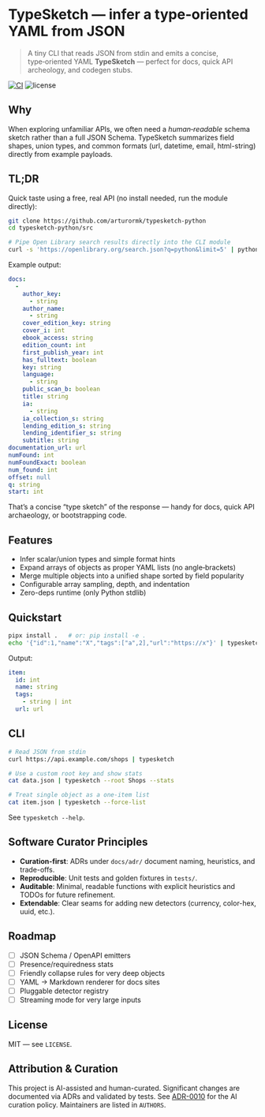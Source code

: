 # TypeSketch — infer a type‑oriented YAML from JSON
> A tiny CLI that reads JSON from stdin and emits a concise, type‑oriented YAML **TypeSketch** — perfect for docs, quick API archeology, and codegen stubs.

[![CI](https://github.com/arturormk/typesketch-python/actions/workflows/ci.yml/badge.svg?branch=main)](https://github.com/arturormk/typesketch-python/actions/workflows/ci.yml) ![license](https://img.shields.io/badge/license-MIT-green)

## Why
When exploring unfamiliar APIs, we often need a *human‑readable* schema sketch rather than a full JSON Schema. TypeSketch summarizes field shapes, union types, and common formats (url, datetime, email, html-string) directly from example payloads.

## TL;DR
Quick taste using a free, real API (no install needed, run the module directly):

```bash
git clone https://github.com/arturormk/typesketch-python
cd typesketch-python/src

# Pipe Open Library search results directly into the CLI module
curl -s 'https://openlibrary.org/search.json?q=python&limit=5' | python3 -m typesketch.cli
```

Example output:

```yaml
docs:
  -
    author_key:
      - string
    author_name:
      - string
    cover_edition_key: string
    cover_i: int
    ebook_access: string
    edition_count: int
    first_publish_year: int
    has_fulltext: boolean
    key: string
    language:
      - string
    public_scan_b: boolean
    title: string
    ia:
      - string
    ia_collection_s: string
    lending_edition_s: string
    lending_identifier_s: string
    subtitle: string
documentation_url: url
numFound: int
numFoundExact: boolean
num_found: int
offset: null
q: string
start: int
```

That’s a concise “type sketch” of the response — handy for docs, quick API archaeology, or bootstrapping code.

## Features
- Infer scalar/union types and simple format hints
- Expand arrays of objects as proper YAML lists (no angle‑brackets)
- Merge multiple objects into a unified shape sorted by field popularity
- Configurable array sampling, depth, and indentation
- Zero-deps runtime (only Python stdlib)

## Quickstart
```bash
pipx install .   # or: pip install -e .
echo '{"id":1,"name":"X","tags":["a",2],"url":"https://x"}' | typesketch --root item
```

Output:
```yaml
item:
  id: int
  name: string
  tags:
    - string | int
  url: url
```

## CLI
```bash
# Read JSON from stdin
curl https://api.example.com/shops | typesketch

# Use a custom root key and show stats
cat data.json | typesketch --root Shops --stats

# Treat single object as a one-item list
cat item.json | typesketch --force-list
```

See `typesketch --help`.

## Software Curator Principles
- **Curation-first**: ADRs under `docs/adr/` document naming, heuristics, and trade-offs.
- **Reproducible**: Unit tests and golden fixtures in `tests/`.
- **Auditable**: Minimal, readable functions with explicit heuristics and TODOs for future refinement.
- **Extendable**: Clear seams for adding new detectors (currency, color-hex, uuid, etc.).

## Roadmap
- [ ] JSON Schema / OpenAPI emitters
- [ ] Presence/requiredness stats
- [ ] Friendly collapse rules for very deep objects
- [ ] YAML → Markdown renderer for docs sites
- [ ] Pluggable detector registry
- [ ] Streaming mode for very large inputs

## License
MIT — see `LICENSE`.

## Attribution & Curation
This project is AI-assisted and human-curated. Significant changes are documented via ADRs and validated by tests. See [ADR-0010](docs/adr/ADR-0010-ai-curation-policy.md) for the AI curation policy. Maintainers are listed in `AUTHORS`.
